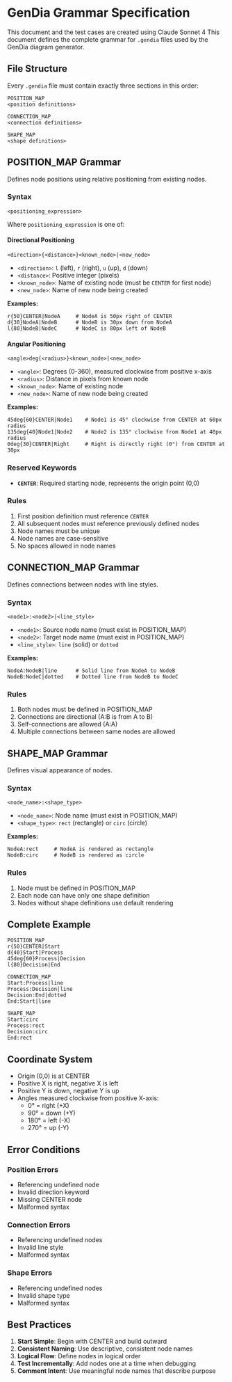 # GenDia Grammar Specification

This document and the test cases are created using Claude Sonnet 4
This document defines the complete grammar for `.gendia` files used by the GenDia diagram generator.

## File Structure

Every `.gendia` file must contain exactly three sections in this order:

```
POSITION_MAP
<position definitions>

CONNECTION_MAP
<connection definitions>

SHAPE_MAP
<shape definitions>
```

## POSITION_MAP Grammar

Defines node positions using relative positioning from existing nodes.

### Syntax

```
<positioning_expression>
```

Where `positioning_expression` is one of:

#### Directional Positioning
```
<direction>{<distance>}<known_node>|<new_node>
```

- `<direction>`: `l` (left), `r` (right), `u` (up), `d` (down)
- `<distance>`: Positive integer (pixels)
- `<known_node>`: Name of existing node (must be `CENTER` for first node)
- `<new_node>`: Name of new node being created

**Examples:**
```
r{50}CENTER|NodeA     # NodeA is 50px right of CENTER
d{30}NodeA|NodeB      # NodeB is 30px down from NodeA
l{80}NodeB|NodeC      # NodeC is 80px left of NodeB
```

#### Angular Positioning
```
<angle>deg{<radius>}<known_node>|<new_node>
```

- `<angle>`: Degrees (0-360), measured clockwise from positive x-axis
- `<radius>`: Distance in pixels from known node
- `<known_node>`: Name of existing node
- `<new_node>`: Name of new node being created

**Examples:**
```
45deg{60}CENTER|Node1    # Node1 is 45° clockwise from CENTER at 60px radius
135deg{40}Node1|Node2    # Node2 is 135° clockwise from Node1 at 40px radius
0deg{30}CENTER|Right     # Right is directly right (0°) from CENTER at 30px
```

### Reserved Keywords

- **`CENTER`**: Required starting node, represents the origin point (0,0)

### Rules

1. First position definition must reference `CENTER`
2. All subsequent nodes must reference previously defined nodes
3. Node names must be unique
4. Node names are case-sensitive
5. No spaces allowed in node names

## CONNECTION_MAP Grammar

Defines connections between nodes with line styles.

### Syntax

```
<node1>:<node2>|<line_style>
```

- `<node1>`: Source node name (must exist in POSITION_MAP)
- `<node2>`: Target node name (must exist in POSITION_MAP)
- `<line_style>`: `line` (solid) or `dotted`

**Examples:**
```
NodeA:NodeB|line      # Solid line from NodeA to NodeB
NodeB:NodeC|dotted    # Dotted line from NodeB to NodeC
```

### Rules

1. Both nodes must be defined in POSITION_MAP
2. Connections are directional (A:B is from A to B)
3. Self-connections are allowed (A:A)
4. Multiple connections between same nodes are allowed

## SHAPE_MAP Grammar

Defines visual appearance of nodes.

### Syntax

```
<node_name>:<shape_type>
```

- `<node_name>`: Node name (must exist in POSITION_MAP)
- `<shape_type>`: `rect` (rectangle) or `circ` (circle)

**Examples:**
```
NodeA:rect     # NodeA is rendered as rectangle
NodeB:circ     # NodeB is rendered as circle
```

### Rules

1. Node must be defined in POSITION_MAP
2. Each node can have only one shape definition
3. Nodes without shape definitions use default rendering

## Complete Example

```
POSITION_MAP
r{50}CENTER|Start
d{40}Start|Process
45deg{60}Process|Decision
l{80}Decision|End

CONNECTION_MAP
Start:Process|line
Process:Decision|line
Decision:End|dotted
End:Start|line

SHAPE_MAP
Start:circ
Process:rect
Decision:circ
End:rect
```

## Coordinate System

- Origin (0,0) is at CENTER
- Positive X is right, negative X is left
- Positive Y is down, negative Y is up
- Angles measured clockwise from positive X-axis:
  - 0° = right (+X)
  - 90° = down (+Y)
  - 180° = left (-X)
  - 270° = up (-Y)

## Error Conditions

### Position Errors
- Referencing undefined node
- Invalid direction keyword
- Missing CENTER node
- Malformed syntax

### Connection Errors
- Referencing undefined nodes
- Invalid line style
- Malformed syntax

### Shape Errors
- Referencing undefined nodes
- Invalid shape type
- Malformed syntax

## Best Practices

1. **Start Simple**: Begin with CENTER and build outward
2. **Consistent Naming**: Use descriptive, consistent node names
3. **Logical Flow**: Define nodes in logical order
4. **Test Incrementally**: Add nodes one at a time when debugging
5. **Comment Intent**: Use meaningful node names that describe purpose
